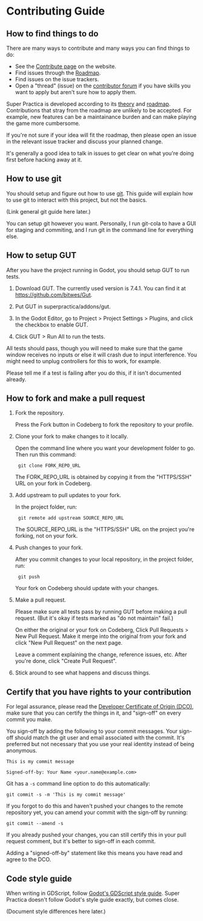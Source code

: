 # Contributing Guide

## How to find things to do

There are many ways to contribute and many ways you can find things to do:

* See the [Contribute page](https://superpractica.org/contribute) on the website.
* Find issues through the [Roadmap](https://superpractica.org/resources/roadmap.md).
* Find issues on the issue trackers.
* Open a "thread" (issue) on the [contributor forum](https://codeberg.org/superpractica/discussion) if you have skills you want to apply but aren't sure how to apply them.

Super Practica is developed according to its [theory](https://codeberg.org/superpractica/blueprint) and [roadmap](https://superpractica.org/resources/roadmap.md). Contributions that stray from the roadmap are unlikely to be accepted. For example, new features can be a maintainance burden and can make playing the game more cumbersome.

If you're not sure if your idea will fit the roadmap, then please open an issue in the relevant issue tracker and discuss your planned change.

It's generally a good idea to talk in issues to get clear on what you're doing first before hacking away at it.


## How to use git

You should setup and figure out how to use [git](https://git-scm.com/). This guide will explain how to use git to interact with this project, but not the basics.

(Link general git guide here later.)

You can setup git however you want. Personally, I run git-cola to have a GUI for staging and commiting, and I run git in the command line for everything else.


## How to setup GUT

After you have the project running in Godot, you should setup GUT to run tests.

1. Download GUT. The currently used version is 7.4.1. You can find it at <https://github.com/bitwes/Gut>.

2. Put GUT in superpractica/addons/gut.

3. In the Godot Editor, go to Project > Project Settings > Plugins, and click the checkbox to enable GUT.

4. Click GUT > Run All to run the tests.

All tests should pass, though you will need to make sure that the game window receives no inputs or else it will crash due to input interference. You might need to unplug controllers for this to work, for example.

Please tell me if a test is failing after you do this, if it isn't documented already.


## How to fork and make a pull request

1. Fork the repository.

    Press the Fork button in Codeberg to fork the repository to your profile.

2. Clone your fork to make changes to it locally.

    Open the command line where you want your development folder to go. Then run this command:

        git clone FORK_REPO_URL

    The FORK_REPO_URL is obtained by copying it from the "HTTPS/SSH" URL on your fork in Codeberg.

3. Add upstream to pull updates to your fork.

    In the project folder, run:

        git remote add upstream SOURCE_REPO_URL

    The SOURCE_REPO_URL is the "HTTPS/SSH" URL on the project you're forking, not on your fork.

4. Push changes to your fork.

    After you commit changes to your local repository, in the project folder, run:

        git push

    Your fork on Codeberg should update with your changes.

5. Make a pull request.

    Please make sure all tests pass by running GUT before making a pull request. (But it's okay if tests marked as "do not maintain" fail.)

    On either the original or your fork on Codeberg, Click Pull Requests > New Pull Request. Make it merge into the original from your fork and click "New Pull Request" on the next page.

    Leave a comment explaining the change, reference issues, etc. After you're done, click "Create Pull Request".

6. Stick around to see what happens and discuss things.


## Certify that you have rights to your contribution

For legal assurance, please read the [Developer Certificate of Origin
(DCO)](https://developercertificate.org/), make sure that you can certify the things in it, and "sign-off" on every commit you make.

You sign-off by adding the following to your commit messages. Your sign-off should match the git user and email associated with the commit. It's preferred but not necessary that you use your real identity instead of being anonymous.

    This is my commit message

    Signed-off-by: Your Name <your.name@example.com>

Git has a `-s` command line option to do this automatically:

    git commit -s -m 'This is my commit message'

If you forgot to do this and haven't pushed your changes to the remote
repository yet, you can amend your commit with the sign-off by running:

    git commit --amend -s

If you already pushed your changes, you can still certify this in your pull request comment, but it's better to sign-off in each commit.

Adding a "signed-off-by" statement like this means you have read and agree to the DCO.


## Code style guide

When writing in GDScript, follow [Godot's GDScript style guide](https://docs.godotengine.org/en/3.5/tutorials/scripting/gdscript/gdscript_styleguide.html). Super Practica doesn't follow Godot's style guide exactly, but comes close.

(Document style differences here later.)

